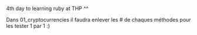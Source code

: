 4th day to learning ruby at THP ^^

Dans 01_cryptocurrencies il faudra enlever les # de chaques méthodes pour les tester 1 par 1 :)